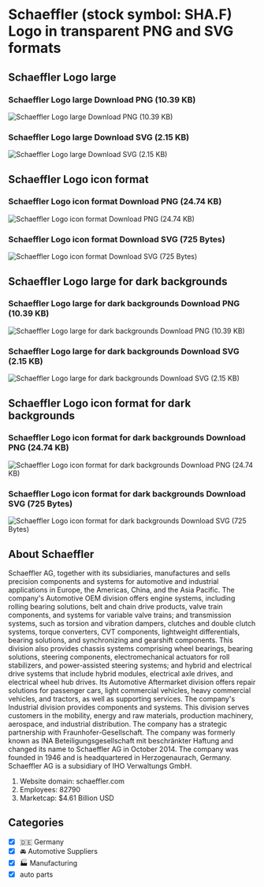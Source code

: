 # Schaeffler (stock symbol: SHA.F) Logo in transparent PNG and SVG formats

## Schaeffler Logo large

### Schaeffler Logo large Download PNG (10.39 KB)

![Schaeffler Logo large Download PNG (10.39 KB)](/img/orig/SHA.F_BIG-62ed4783.png)

### Schaeffler Logo large Download SVG (2.15 KB)

![Schaeffler Logo large Download SVG (2.15 KB)](/img/orig/SHA.F_BIG-3f91ce18.svg)

## Schaeffler Logo icon format

### Schaeffler Logo icon format Download PNG (24.74 KB)

![Schaeffler Logo icon format Download PNG (24.74 KB)](/img/orig/SHA.F-5c92c48b.png)

### Schaeffler Logo icon format Download SVG (725 Bytes)

![Schaeffler Logo icon format Download SVG (725 Bytes)](/img/orig/SHA.F-d0282041.svg)

## Schaeffler Logo large for dark backgrounds

### Schaeffler Logo large for dark backgrounds Download PNG (10.39 KB)

![Schaeffler Logo large for dark backgrounds Download PNG (10.39 KB)](/img/orig/SHA.F_BIG.D-fe003448.png)

### Schaeffler Logo large for dark backgrounds Download SVG (2.15 KB)

![Schaeffler Logo large for dark backgrounds Download SVG (2.15 KB)](/img/orig/SHA.F_BIG.D-767c39ae.svg)

## Schaeffler Logo icon format for dark backgrounds

### Schaeffler Logo icon format for dark backgrounds Download PNG (24.74 KB)

![Schaeffler Logo icon format for dark backgrounds Download PNG (24.74 KB)](/img/orig/SHA.F.D-bd5c0a5b.png)

### Schaeffler Logo icon format for dark backgrounds Download SVG (725 Bytes)

![Schaeffler Logo icon format for dark backgrounds Download SVG (725 Bytes)](/img/orig/SHA.F.D-277d3f47.svg)

## About Schaeffler

Schaeffler AG, together with its subsidiaries, manufactures and sells precision components and systems for automotive and industrial applications in Europe, the Americas, China, and the Asia Pacific. The company's Automotive OEM division offers engine systems, including rolling bearing solutions, belt and chain drive products, valve train components, and systems for variable valve trains; and transmission systems, such as torsion and vibration dampers, clutches and double clutch systems, torque converters, CVT components, lightweight differentials, bearing solutions, and synchronizing and gearshift components. This division also provides chassis systems comprising wheel bearings, bearing solutions, steering components, electromechanical actuators for roll stabilizers, and power-assisted steering systems; and hybrid and electrical drive systems that include hybrid modules, electrical axle drives, and electrical wheel hub drives. Its Automotive Aftermarket division offers repair solutions for passenger cars, light commercial vehicles, heavy commercial vehicles, and tractors, as well as supporting services. The company's Industrial division provides components and systems. This division serves customers in the mobility, energy and raw materials, production machinery, aerospace, and industrial distribution. The company has a strategic partnership with Fraunhofer-Gesellschaft. The company was formerly known as INA Beteiligungsgesellschaft mit beschränkter Haftung and changed its name to Schaeffler AG in October 2014. The company was founded in 1946 and is headquartered in Herzogenaurach, Germany. Schaeffler AG is a subsidiary of IHO Verwaltungs GmbH.

1. Website domain: schaeffler.com
2. Employees: 82790
3. Marketcap: $4.61 Billion USD


## Categories
- [x] 🇩🇪 Germany
- [x] 🚘 Automotive Suppliers
- [x] 🏭 Manufacturing
- [x] auto parts
